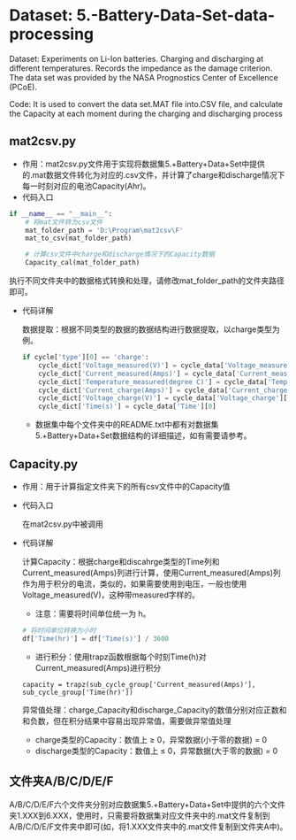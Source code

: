 # Dataset: 5.-Battery-Data-Set-data-processing
Dataset: Experiments on Li-Ion batteries. Charging and discharging at different temperatures. Records the impedance as the damage criterion. The data set was provided by the NASA Prognostics Center of Excellence (PCoE).

Code: It is used to convert the data set.MAT file into.CSV file, and calculate the Capacity at each moment during the charging and discharging process
## mat2csv.py

- 作用：mat2csv.py文件用于实现将数据集5.+Battery+Data+Set中提供的.mat数据文件转化为对应的.csv文件，并计算了charge和discharge情况下每一时刻对应的电池Capacity(Ahr)。
- 代码入口

```python
if __name__ == "__main__":
    # 将mat文件转为csv文件
    mat_folder_path = 'D:\Program\mat2csv\F'
    mat_to_csv(mat_folder_path)

    # 计算csv文件中charge和discharge情况下的Capacity数据
    Capacity_cal(mat_folder_path)
```

执行不同文件夹中的数据格式转换和处理，请修改mat_folder_path的文件夹路径即可。

- 代码详解

  数据提取：根据不同类型的数据的数据结构进行数据提取，以charge类型为例。

  ```python
  if cycle['type'][0] == 'charge':
      cycle_dict['Voltage_measured(V)'] = cycle_data['Voltage_measured'][0]
      cycle_dict['Current_measured(Amps)'] = cycle_data['Current_measured'][0]
      cycle_dict['Temperature_measured(degree C)'] = cycle_data['Temperature_measured'][0]
      cycle_dict['Current_charge(Amps)'] = cycle_data['Current_charge'][0]
      cycle_dict['Voltage_charge(V)'] = cycle_data['Voltage_charge'][0]
      cycle_dict['Time(s)'] = cycle_data['Time'][0]
  ```

  - 数据集中每个文件夹中的README.txt中都有对数据集5.+Battery+Data+Set数据结构的详细描述，如有需要请参考。



## Capacity.py

- 作用：用于计算指定文件夹下的所有csv文件中的Capacity值

- 代码入口

  在mat2csv.py中被调用

- 代码详解

  计算Capacity：根据charge和discahrge类型的Time列和Current_measured(Amps)列进行计算，使用Current_measured(Amps)列作为用于积分的电流，类似的，如果需要使用到电压，一般也使用Voltage_measured(V)，这种带measured字样的。

  - 注意：需要将时间单位统一为 h。

  ```python
  # 将时间单位转换为小时
  df['Time(hr)'] = df['Time(s)'] / 3600
  ```

  - 进行积分：使用trapz函数根据每个时刻Time(h)对Current_measured(Amps)进行积分

  ```
  capacity = trapz(sub_cycle_group['Current_measured(Amps)'], sub_cycle_group['Time(hr)'])
  ```

  

  异常值处理：charge_Capacity和discharge_Capacity的数值分别对应正数和和负数，但在积分结果中容易出现异常值，需要做异常值处理

  - charge类型的Capacity：数值上 ≥ 0，异常数据(小于零的数据) = 0
  - discharge类型的Capacity：数值上 ≤ 0，异常数据(大于零的数据) = 0



## 文件夹A/B/C/D/E/F

A/B/C/D/E/F六个文件夹分别对应数据集5.+Battery+Data+Set中提供的六个文件夹1.XXX到6.XXX，使用时，只需要将数据集对应文件夹中的.mat文件复制到A/B/C/D/E/F文件夹中即可(如，将1.XXX文件夹中的.mat文件复制到文件夹A中)。
